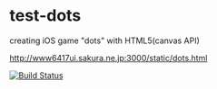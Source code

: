 test-dots
=========

creating iOS game "dots" with HTML5(canvas API)

http://www6417ui.sakura.ne.jp:3000/static/dots.html

[![Build Status](https://travis-ci.org/ushisantoasobu/test-dots.png?branch=master)](https://travis-ci.org/ushisantoasobu/test-dots)
